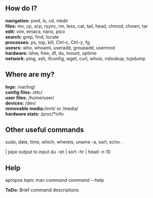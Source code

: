 ## How do I?
**navigation:** pwd, ls, cd, mkdir  
**files:** mv, cp, scp, rsync, rm, less, cat, tail, head, chmod, chown, tar  
**edit:** vim, emacs, nano, pico  
**search:** grep, find, locate  
**processes:** ps, top, kill, Ctrl-c, Ctrl-z, fg  
**usesrs:** who, whoami, useradd, groupadd, usermod  
**hardware:** lshw, free, df, du, mount, uptime  
**network:** ping, ssh, ifconfig, wget, curl, whois, nslookup, tcpdump  
  
## Where are my?  
**logs:** /var/log/  
**config files:** /etc/  
**user files:** /home/user/  
**devices:** /dev/  
**removable media:**/mnt/ or /media/  
**hardware stats:** /proc/\*info  

## Other useful commands
sudo, date, time, which, whereis, uname -a, sort, echo . 

| pipe output to input 
du -sh | sort -hr | head -n 10 

## Help
apropos _topic_ 
man _command_ 
_command_ --help 


**ToDo:** Brief command descriptions
